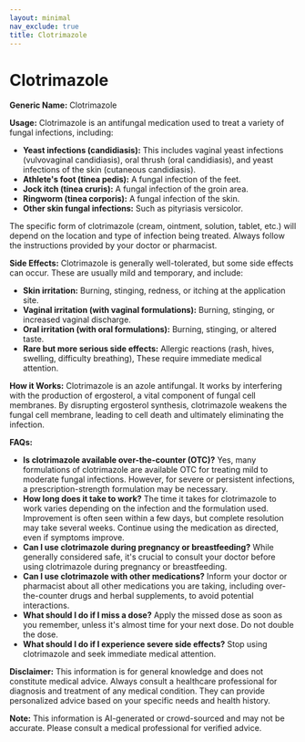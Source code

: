 ```yaml
---
layout: minimal
nav_exclude: true
title: Clotrimazole
---
```


# Clotrimazole

**Generic Name:** Clotrimazole

**Usage:** Clotrimazole is an antifungal medication used to treat a variety of fungal infections, including:

* **Yeast infections (candidiasis):** This includes vaginal yeast infections (vulvovaginal candidiasis), oral thrush (oral candidiasis), and yeast infections of the skin (cutaneous candidiasis).
* **Athlete's foot (tinea pedis):** A fungal infection of the feet.
* **Jock itch (tinea cruris):** A fungal infection of the groin area.
* **Ringworm (tinea corporis):** A fungal infection of the skin.
* **Other skin fungal infections:**  Such as pityriasis versicolor.

The specific form of clotrimazole (cream, ointment, solution, tablet, etc.) will depend on the location and type of infection being treated.  Always follow the instructions provided by your doctor or pharmacist.


**Side Effects:** Clotrimazole is generally well-tolerated, but some side effects can occur. These are usually mild and temporary, and include:

* **Skin irritation:** Burning, stinging, redness, or itching at the application site.
* **Vaginal irritation (with vaginal formulations):** Burning, stinging, or increased vaginal discharge.
* **Oral irritation (with oral formulations):** Burning, stinging, or altered taste.
* **Rare but more serious side effects:**  Allergic reactions (rash, hives, swelling, difficulty breathing),  These require immediate medical attention.


**How it Works:** Clotrimazole is an azole antifungal. It works by interfering with the production of ergosterol, a vital component of fungal cell membranes. By disrupting ergosterol synthesis, clotrimazole weakens the fungal cell membrane, leading to cell death and ultimately eliminating the infection.


**FAQs:**

* **Is clotrimazole available over-the-counter (OTC)?** Yes, many formulations of clotrimazole are available OTC for treating mild to moderate fungal infections. However, for severe or persistent infections, a prescription-strength formulation may be necessary.
* **How long does it take to work?**  The time it takes for clotrimazole to work varies depending on the infection and the formulation used.  Improvement is often seen within a few days, but complete resolution may take several weeks.  Continue using the medication as directed, even if symptoms improve.
* **Can I use clotrimazole during pregnancy or breastfeeding?**  While generally considered safe, it's crucial to consult your doctor before using clotrimazole during pregnancy or breastfeeding.
* **Can I use clotrimazole with other medications?**  Inform your doctor or pharmacist about all other medications you are taking, including over-the-counter drugs and herbal supplements, to avoid potential interactions.
* **What should I do if I miss a dose?**  Apply the missed dose as soon as you remember, unless it's almost time for your next dose. Do not double the dose.
* **What should I do if I experience severe side effects?** Stop using clotrimazole and seek immediate medical attention.


**Disclaimer:** This information is for general knowledge and does not constitute medical advice.  Always consult a healthcare professional for diagnosis and treatment of any medical condition.  They can provide personalized advice based on your specific needs and health history.


**Note:** This information is AI-generated or crowd-sourced and may not be accurate. Please consult a medical professional for verified advice.